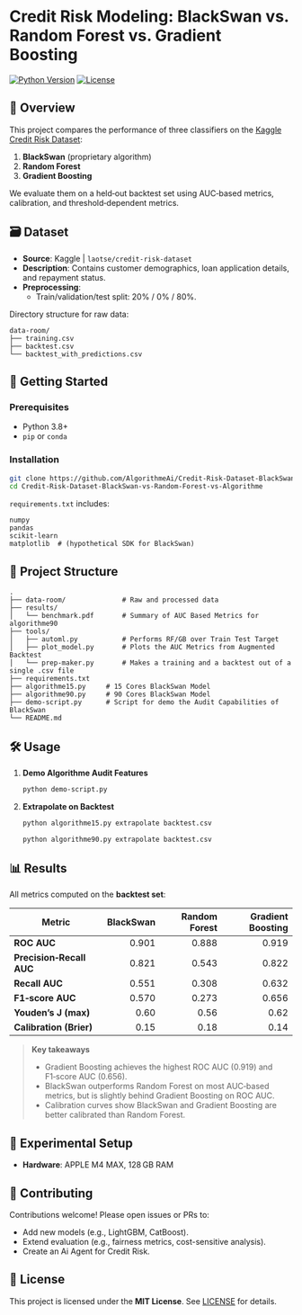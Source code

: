 # Credit Risk Modeling: BlackSwan vs. Random Forest vs. Gradient Boosting

[![Python Version](https://img.shields.io/badge/python-3.8%2B-blue)](#)
[![License](https://img.shields.io/badge/license-MIT-green)](#)

## 📖 Overview

This project compares the performance of three classifiers on the [Kaggle Credit Risk Dataset](https://www.kaggle.com/datasets/laotse/credit-risk-dataset/data):

1. **BlackSwan** (proprietary algorithm)
2. **Random Forest**
3. **Gradient Boosting**

We evaluate them on a held‑out backtest set using AUC‑based metrics, calibration, and threshold‑dependent metrics.

## 🗃️ Dataset

- **Source**: Kaggle | `laotse/credit-risk-dataset`  
- **Description**: Contains customer demographics, loan application details, and repayment status.
- **Preprocessing**:
  - Train/validation/test split: 20% / 0% / 80%.

Directory structure for raw data:

```
data-room/
├── training.csv
├── backtest.csv
└── backtest_with_predictions.csv
```

## 🚀 Getting Started

### Prerequisites

- Python 3.8+
- `pip` or `conda`

### Installation

```bash
git clone https://github.com/AlgorithmeAi/Credit-Risk-Dataset-BlackSwan-vs-Random-Forest-vs-Algorithme.git
cd Credit-Risk-Dataset-BlackSwan-vs-Random-Forest-vs-Algorithme
```

`requirements.txt` includes:
```
numpy
pandas
scikit-learn
matplotlib  # (hypothetical SDK for BlackSwan)
```

## 📂 Project Structure

```
.
├── data-room/              # Raw and processed data
├── results/
│   └── benchmark.pdf       # Summary of AUC Based Metrics for algorithme90
├── tools/
│   ├── automl.py           # Performs RF/GB over Train Test Target
│   ├── plot_model.py       # Plots the AUC Metrics from Augmented Backtest
│   └── prep-maker.py       # Makes a training and a backtest out of a single .csv file
├── requirements.txt
├── algorithme15.py     # 15 Cores BlackSwan Model
├── algorithme90.py     # 90 Cores BlackSwan Model
├── demo-script.py      # Script for demo the Audit Capabilities of BlackSwan
└── README.md

```

## 🛠️ Usage

1. **Demo Algorithme Audit Features**

   ```bash
   python demo-script.py 
   ```

2. **Extrapolate on Backtest**

   ```bash
   python algorithme15.py extrapolate backtest.csv
   ```
   
   ```bash
   python algorithme90.py extrapolate backtest.csv
   ```

## 📊 Results

All metrics computed on the **backtest set**:

| Metric                  | BlackSwan | Random Forest | Gradient Boosting |
|-------------------------|----------:|--------------:|------------------:|
| **ROC AUC**             |    0.901  |        0.888  |           0.919  |
| **Precision‑Recall AUC**|    0.821  |        0.543  |           0.822  |
| **Recall AUC**          |    0.551  |        0.308  |           0.632  |
| **F1‑score AUC**        |    0.570  |        0.273  |           0.656  |
| **Youden’s J (max)**    |    0.60   |        0.56   |           0.62   |
| **Calibration (Brier)** |    0.15   |        0.18   |           0.14   |

> **Key takeaways**  
> - Gradient Boosting achieves the highest ROC AUC (0.919) and F1‑score AUC (0.656).  
> - BlackSwan outperforms Random Forest on most AUC‑based metrics, but is slightly behind Gradient Boosting on ROC AUC.  
> - Calibration curves show BlackSwan and Gradient Boosting are better calibrated than Random Forest.

## 🧪 Experimental Setup

- **Hardware**: APPLE M4 MAX, 128 GB RAM

## 🤝 Contributing

Contributions welcome! Please open issues or PRs to:

- Add new models (e.g., LightGBM, CatBoost).
- Extend evaluation (e.g., fairness metrics, cost-sensitive analysis).
- Create an Ai Agent for Credit Risk.

## 📜 License

This project is licensed under the **MIT License**. See [LICENSE](LICENSE) for details.
